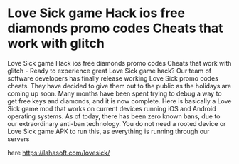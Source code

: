 # Love Sick game Hack ios free diamonds promo codes Cheats that work with glitch

Love Sick game Hack ios free diamonds promo codes Cheats that work with glitch - Ready to experience great Love Sick game hack? Our team of software developers has finally release working Love Sick promo codes cheats. They have decided to give them out to the public as the holidays are coming up soon. Many months have been spent trying to debug a way to get free keys and diamonds, and it is now complete. Here is basically a Love Sick game mod that works on current devices running iOS and Android operating systems. As of today, there has been zero known bans, due to our extraordinary anti-ban technology. You do not need a rooted device or Love Sick game APK to run this, as everything is running through our servers

here https://lahasoft.com/lovesick/

